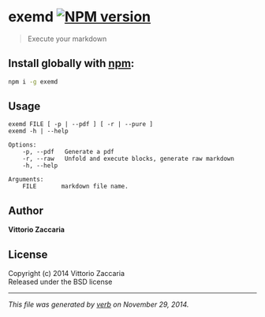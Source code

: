 # exemd [![NPM version](https://badge.fury.io/js/exemd.svg)](http://badge.fury.io/js/exemd)

> Execute your markdown

## Install globally with [npm](npmjs.org):

```bash
npm i -g exemd
```

## Usage

    exemd FILE [ -p | --pdf ] [ -r | --pure ] 
    exemd -h | --help 

    Options:
        -p, --pdf   Generate a pdf
        -r, --raw   Unfold and execute blocks, generate raw markdown
        -h, --help  

    Arguments: 
        FILE       markdown file name.


## Author

**Vittorio Zaccaria**
 

## License
Copyright (c) 2014 Vittorio Zaccaria  
Released under the BSD license

***

_This file was generated by [verb](https://github.com/assemble/verb) on November 29, 2014._